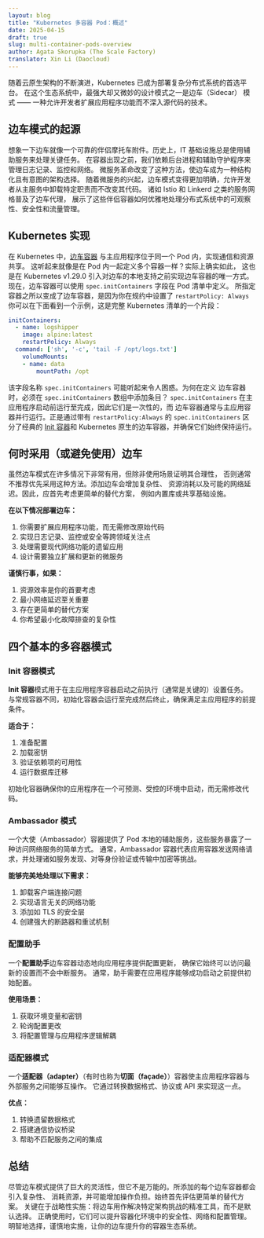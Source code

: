 ```yaml
---
layout: blog
title: "Kubernetes 多容器 Pod：概述"
date: 2025-04-15
draft: true
slug: multi-container-pods-overview
author: Agata Skorupka (The Scale Factory)
translator: Xin Li (Daocloud)
---
```


<!--
layout: blog
title: "Kubernetes Multicontainer Pods: An Overview"
date: 2025-04-15
draft: true
slug: multi-container-pods-overview
author: Agata Skorupka (The Scale Factory)
-->

<!--
As cloud-native architectures continue to evolve, Kubernetes has become the go-to platform for deploying complex, distributed systems. One of the most powerful yet nuanced design patterns in this ecosystem is the sidecar pattern—a technique that allows developers to extend application functionality without diving deep into source code.
-->
随着云原生架构的不断演进，Kubernetes 已成为部署复杂分布式系统的首选平台。
在这个生态系统中，最强大却又微妙的设计模式之一是边车（Sidecar）
模式 —— 一种允许开发者扩展应用程序功能而不深入源代码的技术。

<!--
## The origins of the sidecar pattern

Think of a sidecar like a trusty companion motorcycle attachment. Historically, IT infrastructures have always used auxiliary services to handle critical tasks. Before containers, we relied on background processes and helper daemons to manage logging, monitoring, and networking. The microservices revolution transformed this approach, making sidecars a structured and intentional architectural choice.
With the rise of microservices, the sidecar pattern became more clearly defined, allowing developers to offload specific responsibilities from the main service without altering its code. Service meshes like Istio and Linkerd have popularized sidecar proxies, demonstrating how these companion containers can elegantly handle observability, security, and traffic management in distributed systems.
-->
## 边车模式的起源

想象一下边车就像一个可靠的伴侣摩托车附件。历史上，IT 基础设施总是使用辅助服务来处理关键任务。
在容器出现之前，我们依赖后台进程和辅助守护程序来管理日志记录、监控和网络。
微服务革命改变了这种方法，使边车成为一种结构化且有意图的架构选择。
随着微服务的兴起，边车模式变得更加明确，允许开发者从主服务中卸载特定职责而不改变其代码。
诸如 Istio 和 Linkerd 之类的服务网格普及了边车代理，
展示了这些伴侣容器如何优雅地处理分布式系统中的可观察性、安全性和流量管理。

<!--
## Kubernetes implementation

In Kubernetes, [sidecar containers](/docs/concepts/workloads/pods/sidecar-containers/) operate within
the same Pod as the main application, enabling communication and resource sharing.
Does this sound just like defining multiple containers along each other inside the Pod? It actually does, and
this is how sidecar containers had to be implemented before Kubernetes v1.29.0, which introduced
native support for sidecars.
Sidecar containers  can now be defined within a Pod manifest using the `spec.initContainers` field. What makes
it a sidecar container is that you specify it with `restartPolicy: Always`. You can see an example of this below, which is a partial snippet of the full Kubernetes manifest:
-->
## Kubernetes 实现

在 Kubernetes 中，[边车容器](/zh-cn/docs/concepts/workloads/pods/sidecar-containers/)
与主应用程序位于同一个 Pod 内，实现通信和资源共享。
这听起来就像是在 Pod 内一起定义多个容器一样？实际上确实如此，
这也是在 Kubernetes v1.29.0 引入对边车的本地支持之前实现边车容器的唯一方式。
现在，边车容器可以使用 `spec.initContainers` 字段在 Pod 清单中定义。
所指定容器之所以变成了边车容器，是因为你在规约中设置了 `restartPolicy: Always`
你可以在下面看到一个示例，这是完整 Kubernetes 清单的一个片段：

```yaml
initContainers:
  - name: logshipper
    image: alpine:latest
    restartPolicy: Always
  command: ['sh', '-c', 'tail -F /opt/logs.txt']
    volumeMounts:
    - name: data
        mountPath: /opt
```

<!--
That field name, `spec.initContainers` may sound confusing. How come when you want to define a sidecar container, you have to put an entry in the `spec.initContainers` array? `spec.initContainers` are run to completion just before main application starts, so they’re one-off, whereas sidecars often run in parallel to the main app container. It’s the `spec.initContainers` with `restartPolicy:Always` which differs classic [init containers](/docs/concepts/workloads/pods/init-containers/) from Kubernetes-native sidecar containers and ensures they are always up. 
-->
该字段名称 `spec.initContainers` 可能听起来令人困惑。为何在定义
边车容器时，必须在 `spec.initContainers` 数组中添加条目？
`spec.initContainers` 在主应用程序启动前运行至完成，因此它们是一次性的，而
边车容器通常与主应用容器并行运行。正是通过带有 `restartPolicy:Always`
的 `spec.initContainers` 区分了经典的 [Init 容器](/zh-cn/docs/concepts/workloads/pods/init-containers/)和
Kubernetes 原生的边车容器，并确保它们始终保持运行。

<!--
## When to embrace (or avoid) sidecars

While the sidecar pattern can be useful in many cases, it is generally not the preferred approach unless the use case justifies it. Adding a sidecar increases complexity, resource consumption, and potential network latency. Instead, simpler alternatives such as built-in libraries or shared infrastructure should be considered first.
-->
## 何时采用（或避免使用）边车

虽然边车模式在许多情况下非常有用，但除非使用场景证明其合理性，
否则通常不推荐优先采用这种方法。添加边车会增加复杂性、
资源消耗以及可能的网络延迟。因此，应首先考虑更简单的替代方案，
例如内置库或共享基础设施。

<!--
**Deploy a sidecar when:**

1. You need to extend application functionality without touching the original code
1. Implementing cross-cutting concerns like logging, monitoring or security
1. Working with legacy applications requiring modern networking capabilities
1. Designing microservices that demand independent scaling and updates
-->
**在以下情况部署边车：**

1. 你需要扩展应用程序功能，而无需修改原始代码
1. 实现日志记录、监控或安全等跨领域关注点
1. 处理需要现代网络功能的遗留应用
1. 设计需要独立扩展和更新的微服务

<!--
**Proceed with caution if:**

1. Resource efficiency is your primary concern
1. Minimal network latency is critical
1. Simpler alternatives exist
1. You want to minimize troubleshooting complexity
-->
**谨慎行事，如果：**

1. 资源效率是你的首要考虑
1. 最小网络延迟至关重要
1. 存在更简单的替代方案
1. 你希望最小化故障排查的复杂性

<!--
## Four essential multi-container patterns

### Init container pattern

The **Init container** pattern is used to execute (often critical) setup tasks before the main application container starts. Unlike regular containers, init containers run to completion and then terminate, ensuring that preconditions for the main application are met.
-->
## 四个基本的多容器模式

### Init 容器模式

**Init 容器**模式用于在主应用程序容器启动之前执行（通常是关键的）设置任务。
与常规容器不同，初始化容器会运行至完成然后终止，确保满足主应用程序的前提条件。

<!--
**Ideal for:**

1. Preparing configurations
1. Loading secrets
1. Verifying dependency availability
1. Running database migrations

The init container ensures your application starts in a predictable, controlled environment without code modifications.
-->
**适合于：**

1. 准备配置
1. 加载密钥
1. 验证依赖项的可用性
1. 运行数据库迁移

初始化容器确保你的应用程序在一个可预测、受控的环境中启动，而无需修改代码。

<!--
### Ambassador pattern

An ambassador container provides Pod-local helper services that expose a simple way to access a network service. Commonly, ambassador containers send network requests on behalf of a an application container and
take care of challenges such as service discovery, peer identity verification, or encryption in transit.
-->
### Ambassador 模式

一个大使（Ambassador）容器提供了 Pod 本地的辅助服务，这些服务暴露了一种访问网络服务的简单方式。
通常，Ambassador 容器代表应用容器发送网络请求，并处理诸如服务发现、对等身份验证或传输中加密等挑战。

<!--
**Perfect when you need to:**

1. Offload client connectivity concerns
1. Implement language-agnostic networking features
1. Add security layers like TLS
1. Create robust circuit breakers and retry mechanisms
-->
**能够完美地处理以下需求：**

1. 卸载客户端连接问题
1. 实现语言无关的网络功能
1. 添加如 TLS 的安全层
1. 创建强大的断路器和重试机制

<!--
### Configuration helper

A _configuration helper_ sidecar provides configuration updates to an application dynamically, ensuring it always has access to the latest settings without disrupting the service. Often the helper needs to provide an initial
configuration before the application would be able to start successfully.
-->
### 配置助手

一个**配置助手**边车容器动态地向应用程序提供配置更新，
确保它始终可以访问最新的设置而不会中断服务。
通常，助手需要在应用程序能够成功启动之前提供初始配置。

<!--
**Use cases:**

1. Fetching environment variables and secrets
1. Polling configuration changes
1. Decoupling configuration management from application logic
-->
**使用场景：**

1. 获取环境变量和密钥
1. 轮询配置更改
1. 将配置管理与应用程序逻辑解耦

<!--
### Adapter pattern

An _adapter_ (or sometimes _façade_) container enables interoperability between the main application container and external services. It does this by translating data formats, protocols, or APIs.
-->
### 适配器模式

一个**适配器（adapter）**（有时也称为**切面（façade）**）容器使主应用程序容器与外部服务之间能够互操作。
它通过转换数据格式、协议或 API 来实现这一点。

<!--
**Strengths:**

1. Transforming legacy data formats
1. Bridging communication protocols
1. Facilitating integration between mismatched services
-->
**优点：**

1. 转换遗留数据格式
1. 搭建通信协议桥梁
1. 帮助不匹配服务之间的集成

<!--
## Wrap-up

While sidecar patterns offer tremendous flexibility, they're not a silver bullet. Each added sidecar introduces complexity, consumes resources, and potentially increases operational overhead. Always evaluate simpler alternatives first.
The key is strategic implementation: use sidecars as precision tools to solve specific architectural challenges, not as a default approach. When used correctly, they can improve security, networking, and configuration management in containerized environments.
Choose wisely, implement carefully, and let your sidecars elevate your container ecosystem.
-->
## 总结

尽管边车模式提供了巨大的灵活性，但它不是万能的。所添加的每个边车容器都会引入复杂性、
消耗资源，并可能增加操作负担。始终首先评估更简单的替代方案。
关键在于战略性实施：将边车用作解决特定架构挑战的精准工具，而不是默认选择。
正确使用时，它们可以提升容器化环境中的安全性、网络和配置管理。
明智地选择，谨慎地实施，让你的边车提升你的容器生态系统。
